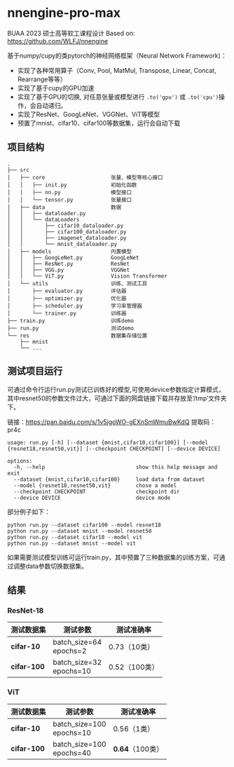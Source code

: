 # nnengine-pro-max

BUAA 2023 硕士高等软工课程设计
Based on: https://github.com/WLFJ/nnengine

基于numpy/cupy的类pytorch的神经网络框架（Neural Network Framework)：
- 实现了各种常用算子（Conv, Pool, MatMul, Transpose, Linear, Concat, Rearrange等等）
- 实现了基于cupy的GPU加速
- 实现了基于GPU的切换, 对任意张量或模型进行 ```.to('gpu')``` 或 ```.to('cpu')```操作，会自动递归。
- 实现了ResNet、GoogLeNet、VGGNet、ViT等模型
- 预置了mnist、cifar10、cifar100等数据集，运行会自动下载

## 项目结构

```
.
├── src
│   ├── core                     张量、模型等核心接口
│   │   ├── init.py              初始化函数
│   │   ├── nn.py                模型接口
│   │   └── tensor.py            张量接口
│   ├── data                     数据
│   │   ├── dataloader.py 
│   │   └── dataLoaders
│   │       ├── cifar10_dataloader.py           
│   │       ├── cifar100_dataloader.py
│   │       ├── imagenet_dataloader.py                
│   │       └── mnist_dataloader.py 
│   ├── models                   内置模型
│   │   ├── GoogLeNet.py         GoogLeNet
│   │   ├── ResNet.py            ResNet
│   │   ├── VGG.py               VGGNet
│   │   └── ViT.py               Vision Transformer
│   └── utils                    训练、测试工具
│       ├── evaluator.py         评估器
│       ├── optimizer.py         优化器
│       ├── scheduler.py         学习率管理器
│       └── trainer.py           训练器
├── train.py                     训练demo
├── run.py                       测试demo
└── res                          数据集存储位置
    ├── mnist                    
    └── ...
```

## 测试项目运行
可通过命令行运行run.py测试已训练好的模型,可使用device参数指定计算模式，其中resnet50的参数文件过大，可通过下面的网盘链接下载并存放至‘/tmp’文件夹下。

链接：https://pan.baidu.com/s/1v5jgoWO-gEXnSmWmuBwKdQ 
提取码：pr4c
```
usage: run.py [-h] [--dataset {mnist,cifar10,cifar100}] [--model {resnet18,resnet50,vit}] [--checkpoint CHECKPOINT] [--device DEVICE]

options:
  -h, --help                             show this help message and exit
  --dataset {mnist,cifar10,cifar100}     load data from dataset
  --model {resnet18,resnet50,vit}        chose a model
  --checkpoint CHECKPOINT                checkpoint dir
  --device DEVICE                        device mode
```
部分例子如下：
```
python run.py --dataset cifar100 --model resnet18
python run.py --dataset mnist --model resnet50
python run.py --dataset cifar10 --model vit
python run.py --dataset mnist --model vit
```
如果需要测试模型训练可运行train.py，其中预置了三种数据集的训练方案，可通过调整data参数切换数据集。


## 结果

### ResNet-18
| 测试数据集  | 测试参数          | 测试准确率      |
|-------------|-------------------|----------------|
| **cifar-10** | batch_size=64  <br> epochs=2    | 0.73（10类）   |
| **cifar-100** | batch_size=32  <br> epochs=10    | 0.52（100类）  |

### ViT
| 测试数据集  | 测试参数              | 测试准确率      |
|-------------|-----------------------|----------------|
| **cifar-10** | batch_size=100  <br> epochs=10    | 0.56（1类）   |
| **cifar-100** | batch_size=100  <br> epochs=40    | **0.64**（100类）|
